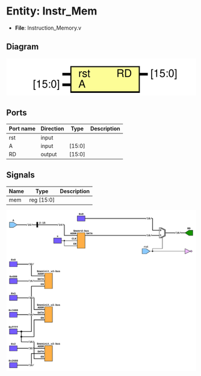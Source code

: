 # Entity: Instr_Mem 

- **File**: Instruction_Memory.v
## Diagram

![Diagram](Instruction_Memory.svg "Diagram")
## Ports

| Port name | Direction | Type   | Description |
| --------- | --------- | ------ | ----------- |
| rst       | input     |        |             |
| A         | input     | [15:0] |             |
| RD        | output    | [15:0] |             |
## Signals

| Name | Type       | Description |
| ---- | ---------- | ----------- |
| mem  | reg [15:0] |             |

![Schematic](Instruction_Memory_Sec.svg "Diagram")